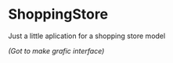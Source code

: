 # ShoppingStore

Just a little aplication for a shopping store model

*(Got to make grafic interface)*
